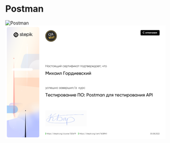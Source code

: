 # Postman
<div>
<img src="https://learndirectus.com/content/images/size/w2000/2022/03/postman.png" title="Postman"  alt="Postman" width="800" height="220"/>&nbsp;
</div>

<div>
<img src="https://github.com/Gordmick/HOMEWORKS_Course_V_Ksendzov/blob/main/Postman/Images/stepik-certificate-120679-6cb73f4.png";
</div>
